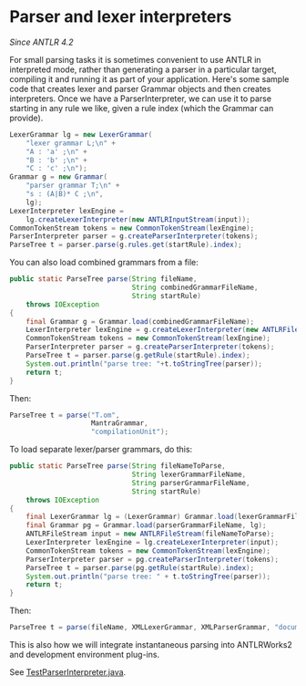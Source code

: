 # Parser and lexer interpreters

*Since ANTLR 4.2*

For small parsing tasks it is sometimes convenient to use ANTLR in interpreted mode, rather than generating a parser in a particular target, compiling it and running it as part of your application. Here's some sample code that creates lexer and parser Grammar objects and then creates interpreters. Once we have a ParserInterpreter, we can use it to parse starting in any rule we like, given a rule index (which the Grammar can provide).

```java
LexerGrammar lg = new LexerGrammar(
    "lexer grammar L;\n" +
    "A : 'a' ;\n" +
    "B : 'b' ;\n" +
    "C : 'c' ;\n");
Grammar g = new Grammar(
    "parser grammar T;\n" +
    "s : (A|B)* C ;\n",
    lg);   
LexerInterpreter lexEngine =
    lg.createLexerInterpreter(new ANTLRInputStream(input));
CommonTokenStream tokens = new CommonTokenStream(lexEngine);
ParserInterpreter parser = g.createParserInterpreter(tokens);
ParseTree t = parser.parse(g.rules.get(startRule).index);
```

You can also load combined grammars from a file:

```java
public static ParseTree parse(String fileName,
                              String combinedGrammarFileName,
                              String startRule)
    throws IOException
{
    final Grammar g = Grammar.load(combinedGrammarFileName);
    LexerInterpreter lexEngine = g.createLexerInterpreter(new ANTLRFileStream(fileName));
    CommonTokenStream tokens = new CommonTokenStream(lexEngine);
    ParserInterpreter parser = g.createParserInterpreter(tokens);
    ParseTree t = parser.parse(g.getRule(startRule).index);
    System.out.println("parse tree: "+t.toStringTree(parser));
    return t;
}
```

Then:

```java
ParseTree t = parse("T.om",
                    MantraGrammar,
                    "compilationUnit");
```
 
To load separate lexer/parser grammars, do this:

```java
public static ParseTree parse(String fileNameToParse,
                              String lexerGrammarFileName,
                              String parserGrammarFileName,
                              String startRule)
    throws IOException
{
    final LexerGrammar lg = (LexerGrammar) Grammar.load(lexerGrammarFileName);
    final Grammar pg = Grammar.load(parserGrammarFileName, lg);
    ANTLRFileStream input = new ANTLRFileStream(fileNameToParse);
    LexerInterpreter lexEngine = lg.createLexerInterpreter(input);
    CommonTokenStream tokens = new CommonTokenStream(lexEngine);
    ParserInterpreter parser = pg.createParserInterpreter(tokens);
    ParseTree t = parser.parse(pg.getRule(startRule).index);
    System.out.println("parse tree: " + t.toStringTree(parser));
    return t;
}
```

Then:

```java
ParseTree t = parse(fileName, XMLLexerGrammar, XMLParserGrammar, "document");
```

This is also how we will integrate instantaneous parsing into ANTLRWorks2 and development environment plug-ins.

See [TestParserInterpreter.java](https://github.com/antlr/antlr4/blob/master/tool-testsuite/test/org/antlr/v4/test/tool/TestParserInterpreter.java).
